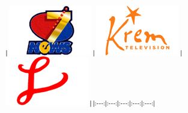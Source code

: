 | ![](https://raw.githubusercontent.com/RevGear/logo/master/Countries/BZ/Channel7.png) | ![](https://raw.githubusercontent.com/RevGear/logo/master/Countries/BZ/Krem.png) | ![](https://raw.githubusercontent.com/RevGear/logo/master/Countries/BZ/Love-Television.png)  | 
|:---:|:---:|:---:|:---:|:---:| 

